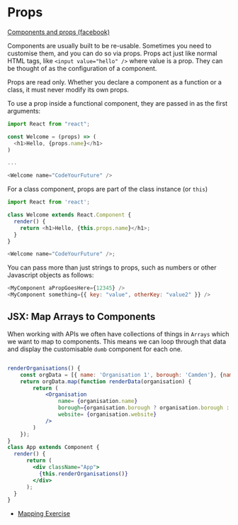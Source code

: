 # Props
[Components and props (facebook)](https://reactjs.org/docs/components-and-props.html)

Components are usually built to be re-usable.
Sometimes you need to customise them, and you can do so via props.
Props act just like normal HTML tags, like `<input value="hello" />` where value is a prop.
They can be thought of as the configuration of a component.

Props are read only. Whether you declare a component as a function or a class, it must never modify its own props.

To use a prop inside a functional component, they are passed in as the first arguments:

```javascript
import React from "react";

const Welcome = (props) => (
  <h1>Hello, {props.name}</h1>
)

...

<Welcome name="CodeYourFuture" />
```

For a class component, props are part of the class instance (or `this`)

```javascript
import React from 'react';

class Welcome extends React.Component {
  render() {
    return <h1>Hello, {this.props.name}</h1>;
  }
}

<Welcome name="CodeYourFuture" />;
```

You can pass more than just strings to props, such as numbers or other Javascript objects as follows:

```javascript
<MyComponent aPropGoesHere={12345} />
<MyComponent something={{ key: "value", otherKey: "value2" }} />
```

JSX: Map Arrays to Components
---
When working with APIs we often have collections of things in `Arrays` which we want to map to components. This means we can loop through that data and display the customisable `dumb` component for each one.

```jsx

renderOrganisations() {
    const orgData = [{ name: 'Organisation 1', borough: 'Camden'}, {name: 'Organisation 2'}];
    return orgData.map(function renderData(organisation) {
        return (
            <Organisation
                name= {organisation.name}
                borough={organisation.borough ? organisation.borough : 'None'}
                website= {organisation.website}
            />
        )
    });
}
class App extends Component {
  render() {
      return (
        <div className="App">
          {this.renderOrganisations()}
        </div>
      );
  }
}

```

- [Mapping Exercise](https://codepen.io/kabaros/pen/BpLzzE?editors=0010#0)

